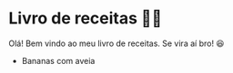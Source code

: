 # Livro de receitas :man_cook:

Olá! Bem vindo ao meu livro de receitas. Se vira aí bro! :laughing:

- Bananas com aveia


